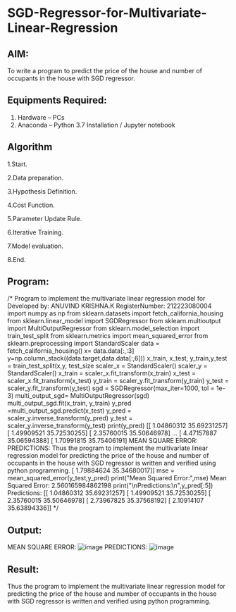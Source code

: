 # SGD-Regressor-for-Multivariate-Linear-Regression

## AIM:
To write a program to predict the price of the house and number of occupants in the house with SGD regressor.

## Equipments Required:
1. Hardware – PCs
2. Anaconda – Python 3.7 Installation / Jupyter notebook

## Algorithm
1.Start.

2.Data preparation.

3.Hypothesis Definition.

4.Cost Function.

5.Parameter Update Rule.

6.Iterative Training.

7.Model evaluation.

8.End.

## Program:
/*
Program to implement the multivariate linear regression model for
Developed by: ANUVIND KRISHNA.K
RegisterNumber: 212223080004
import numpy as np
from sklearn.datasets import fetch_california_housing
from sklearn.linear_model import SGDRegressor
from sklearn.multioutput import MultiOutputRegressor
from sklearn.model_selection import train_test_split
from sklearn.metrics import mean_squared_error
from sklearn.preprocessing import StandardScaler
data = fetch_california_housing()
x= data.data[:,:3]
y=np.column_stack((data.target,data.data[:,6]))
x_train, x_test, y_train,y_test = train_test_split(x,y, test_size
scaler_x = StandardScaler()
scaler_y = StandardScaler()
x_train = scaler_x.fit_transform(x_train)
x_test = scaler_x.fit_transform(x_test)
y_train = scaler_y.fit_transform(y_train)
y_test = scaler_y.fit_transform(y_test)
sgd = SGDRegressor(max_iter=1000, tol = 1e-3)
multi_output_sgd= MultiOutputRegressor(sgd)
multi_output_sgd.fit(x_train, y_train)
y_pred =multi_output_sgd.predict(x_test)
y_pred = scaler_y.inverse_transform(y_pred)
y_test = scaler_y.inverse_transform(y_test)
print(y_pred)
[[ 1.04860312 35.69231257]
[ 1.49909521 35.72530255]
[ 2.35760015 35.50646978]
...
[ 4.47157887 35.06594388]
[ 1.70991815 35.75406191]
MEAN SQUARE ERROR:
PREDICTIONS:
Thus the program to implement the multivariate linear regression
model for predicting the price of the house and number of occupants
in the house with SGD regressor is written and verified using python
programming.
[ 1.79884624 35.34680017]]
mse = mean_squared_error(y_test,y_pred)
print("Mean Squared Error:",mse)
Mean Squared Error: 2.560165984862198
print("\nPredictions:\n",y_pred[:5])
Predictions:
[[ 1.04860312 35.69231257]
[ 1.49909521 35.72530255]
[ 2.35760015 35.50646978]
[ 2.73967825 35.37568192]
[ 2.10914107 35.63894336]]
*/


## Output:
MEAN SQUARE ERROR:
![image](https://github.com/user-attachments/assets/1461a831-51d7-4d92-96a9-841c8b825fb5)
PREDICTIONS:
![image](https://github.com/user-attachments/assets/119c4c85-26c8-4923-980c-bddeb5821a5f)



## Result:
Thus the program to implement the multivariate linear regression model for predicting the price of the house and number of occupants in the house with SGD regressor is written and verified using python programming.
